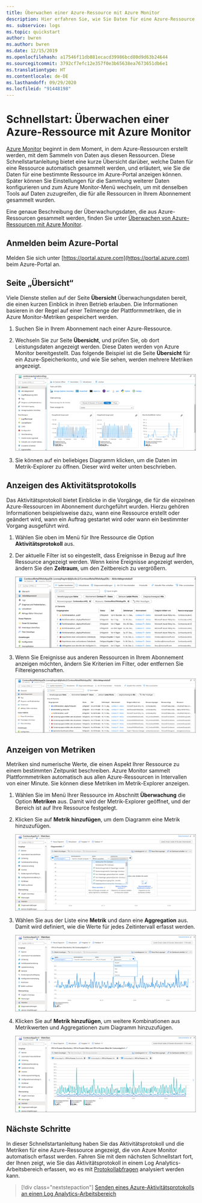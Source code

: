 ```yaml
---
title: Überwachen einer Azure-Ressource mit Azure Monitor
description: Hier erfahren Sie, wie Sie Daten für eine Azure-Ressource in Azure Monitor erfassen und analysieren.
ms. subservice: logs
ms.topic: quickstart
author: bwren
ms.author: bwren
ms.date: 12/15/2019
ms.openlocfilehash: a17546f11db881ecacd39986bcd80d9d63b24644
ms.sourcegitcommit: 3792cf7efc12e357f0e3b65638ea7673651db6e1
ms.translationtype: HT
ms.contentlocale: de-DE
ms.lasthandoff: 09/29/2020
ms.locfileid: "91448198"
---
```

# <a name="quickstart-monitor-an-azure-resource-with-azure-monitor"></a>Schnellstart: Überwachen einer Azure-Ressource mit Azure Monitor
[Azure Monitor](../overview.md) beginnt in dem Moment, in dem Azure-Ressourcen erstellt werden, mit dem Sammeln von Daten aus diesen Ressourcen. Diese Schnellstartanleitung bietet eine kurze Übersicht darüber, welche Daten für eine Ressource automatisch gesammelt werden, und erläutert, wie Sie die Daten für eine bestimmte Ressource im Azure-Portal anzeigen können. Später können Sie Einstellungen für die Sammlung weiterer Daten konfigurieren und zum Azure Monitor-Menü wechseln, um mit denselben Tools auf Daten zuzugreifen, die für alle Ressourcen in Ihrem Abonnement gesammelt wurden.

Eine genaue Beschreibung der Überwachungsdaten, die aus Azure-Ressourcen gesammelt werden, finden Sie unter [Überwachen von Azure-Ressourcen mit Azure Monitor](../insights/monitor-azure-resource.md).


## <a name="sign-in-to-azure-portal"></a>Anmelden beim Azure-Portal

Melden Sie sich unter [https://portal.azure.com](https://portal.azure.com) beim Azure-Portal an. 


## <a name="overview-page"></a>Seite „Übersicht“
Viele Dienste stellen auf der Seite **Übersicht** Überwachungsdaten bereit, die einen kurzen Einblick in ihren Betrieb erlauben. Die Informationen basieren in der Regel auf einer Teilmenge der Plattformmetriken, die in Azure Monitor-Metriken gespeichert werden.

1. Suchen Sie in Ihrem Abonnement nach einer Azure-Ressource.
2. Wechseln Sie zur Seite **Übersicht**, und prüfen Sie, ob dort Leistungsdaten angezeigt werden. Diese Daten werden von Azure Monitor bereitgestellt. Das folgende Beispiel ist die Seite **Übersicht** für ein Azure-Speicherkonto, und wie Sie sehen, werden mehrere Metriken angezeigt.

    ![Seite „Übersicht“](media/quick-monitor-azure-resource/overview.png)

3. Sie können auf ein beliebiges Diagramm klicken, um die Daten im Metrik-Explorer zu öffnen. Dieser wird weiter unten beschrieben.

## <a name="view-the-activity-log"></a>Anzeigen des Aktivitätsprotokolls
Das Aktivitätsprotokoll bietet Einblicke in die Vorgänge, die für die einzelnen Azure-Ressourcen im Abonnement durchgeführt wurden. Hierzu gehören Informationen beispielsweise dazu, wann eine Ressource erstellt oder geändert wird, wann ein Auftrag gestartet wird oder wann ein bestimmter Vorgang ausgeführt wird.

1. Wählen Sie oben im Menü für Ihre Ressource die Option **Aktivitätsprotokoll** aus.
2. Der aktuelle Filter ist so eingestellt, dass Ereignisse in Bezug auf Ihre Ressource angezeigt werden. Wenn keine Ereignisse angezeigt werden, ändern Sie den **Zeitraum**, um den Zeitbereich zu vergrößern.

    ![Screenshot eines Ressourcenaktivitätsprotokolls im Azure-Portal mit einer Liste der Vorgänge für die Ressource, die anhand der Standardfilterkriterien generiert wurde](media/quick-monitor-azure-resource/activity-log-resource.png)

4. Wenn Sie Ereignisse aus anderen Ressourcen in Ihrem Abonnement anzeigen möchten, ändern Sie Kriterien im Filter, oder entfernen Sie Filtereigenschaften.

    ![Screenshot eines Ressourcenaktivitätsprotokolls im Azure-Portal mit einer Liste der Vorgänge für die Ressource, die anhand geänderter Filterkriterien generiert wurde](media/quick-monitor-azure-resource/activity-log-all.png)



## <a name="view-metrics"></a>Anzeigen von Metriken
Metriken sind numerische Werte, die einen Aspekt Ihrer Ressource zu einem bestimmten Zeitpunkt beschreiben. Azure Monitor sammelt Plattformmetriken automatisch aus allen Azure-Ressourcen in Intervallen von einer Minute. Sie können diese Metriken im Metrik-Explorer anzeigen.

1. Wählen Sie im Menü Ihrer Ressource im Abschnitt **Überwachung** die Option **Metriken** aus. Damit wird der Metrik-Explorer geöffnet, und der Bereich ist auf Ihre Ressource festgelegt.
2. Klicken Sie auf **Metrik hinzufügen**, um dem Diagramm eine Metrik hinzuzufügen.
   
   ![Screenshot des Metrik-Explorers im Azure-Portal mit den Metriken für eine Ressource. Die Dropdownliste „Metrik“ ist zum Hinzufügen neuer Metriken geöffnet.](media/quick-monitor-azure-resource/metrics-explorer-01.png)
   
4. Wählen Sie aus der Liste eine **Metrik** und dann eine **Aggregation** aus. Damit wird definiert, wie die Werte für jedes Zeitintervall erfasst werden.

    ![Screenshot des Metrik-Explorers im Azure-Portal mit den Metriken für eine Ressource. Die Dropdownliste „Aggregation“ ist geöffnet, und „Durchschnitt“ ist ausgewählt.](media/quick-monitor-azure-resource/metrics-explorer-02.png)

5. Klicken Sie auf **Metrik hinzufügen**, um weitere Kombinationen aus Metrikwerten und Aggregationen zum Diagramm hinzuzufügen.

    ![Screenshot des Metrik-Explorers im Azure-Portal mit den Metriken für eine Ressource.](media/quick-monitor-azure-resource/metrics-explorer-03.png)



## <a name="next-steps"></a>Nächste Schritte
In dieser Schnellstartanleitung haben Sie das Aktivitätsprotokoll und die Metriken für eine Azure-Ressource angezeigt, die von Azure Monitor automatisch erfasst werden. Fahren Sie mit dem nächsten Schnellstart fort, der Ihnen zeigt, wie Sie das Aktivitätsprotokoll in einem Log Analytics-Arbeitsbereich erfassen, wo es mit [Protokollabfragen](../log-query/log-query-overview.md) analysiert werden kann.

> [!div class="nextstepaction"]
> [Senden eines Azure-Aktivitätsprotokolls an einen Log Analytics-Arbeitsbereich]()

